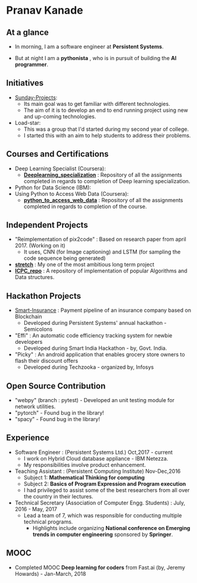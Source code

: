 # Pranav Kanade

## At a glance

- In morning, I am a software engineer at **Persistent Systems**. 

* But at night I am a **pythonista** , who is in pursuit of building the **AI programmer**.

## Initiatives

* [Sunday-Projects](https://github.com/pskanade/sunday-projects):
  * Its main goal was to get familiar with different technologies. 
  * The aim of it is to develop an end to end running project using new and up-coming technologies.
* Load-star:
  * This was a group that I'd started during my second year of college.
  * I started this with an aim to help students to address their problems.

## Courses and Certifications

* Deep Learning Specialist (Coursera):
  * **[Deeplearning_specialization](https://github.com/pskanade/Deeplearning_specialization)** : Repository of all the assignments completed in regards to completion of Deep learning specialization.
* Python for Data Science (IBM):
* Using Python to Access Web Data (Coursera):
  * **[python_to_access_web_data](https://github.com/pskanade/python_to_access_web_data)** : Repository of all the assignments completed in regards to completion of the course.

## Independent Projects

* "Reimplementation of pix2code" : Based on research paper from april 2017. (Working on it)
    * It uses, CNN (for Image captioning) and LSTM (for sampling the code sequence being generated)
* **[stretch](https://github.com/pskanade/stretch)** : My one of the most ambitious long term project
* **[ICPC_repo](https://github.com/pskanade/ICPC_repo)** : A repository of implementation of popular Algorithms and Data structures.

## Hackathon Projects

* [Smart-Insurance](https://github.com/pskanade/Ethereum_DAAP_Flight_Insurance_Company) : Payment pipeline of an insurance company based on Blockchain
    * Developed during Persistent Systems' annual hackathon - Semicolons
* "Effi" : An automatic code efficiency tracking system for newbie developers
    * Developed during Smart India Hackathon - by, Govt. India.
* "Picky" : An android application that enables grocery store owners to flash their discount offers
    * Developed during Techzooka - organized by, Infosys

## Open Source Contribution

* "webpy" (branch : pytest) - Developed an unit testing module for network utilities.
* "pytorch" - Found bug in the library!
* "spacy" - Found bug in the library!

## Experience

* Software Engineer : (Persistent Systems Ltd.)  Oct,2017 - current
    * I work on Hybrid Cloud database appliance - IBM Netezza.
    * My responsibilities involve product enhancement.
* Teaching Assistant : (Persistent Computing Institute) Nov-Dec,2016
    * Subject 1: **Mathematical Thinking for computing**
    * Subject 2: **Basics of Program Expression and Program execution** 
    * I had privileged to assist some of the best researchers from all over the country in their lectures.
* Technical Secretary (Association of Computer Engg. Students) : July, 2016 - May, 2017
    * Lead a team of 7, which was responsible for conducting multiple technical programs.
      * Highlights include organizing **National conference on Emerging trends in computer engineering** sponsored by **Springer**.

## MOOC

- Completed MOOC **Deep learning for coders** from Fast.ai (by, Jeremy Howards) - Jan-March, 2018

